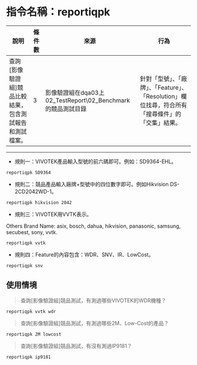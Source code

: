 # 指令名稱：reportiqpk

| 說明 | 條件數 | 來源 | 行為 |
| --- | --- | --- | --- |
| 查詢\[影像驗證組\]競品比較結果，包含測試報告和測試檔案。 | 3 | 影像驗證組在dqa03上02\_TestReport\02\_Benchmark的競品測試目錄 | 針對「型號」、「廠牌」、「Feature」、「Resolution」欄位找尋，符合所有「搜尋條件」的「交集」結果。 |

---

* 規則一：VIVOTEK產品輸入型號的前六碼即可。例如：SD9364-EHL。

```
reportiqpk SD9364
```

* 規則二：競品產品輸入廠牌+型號中的四位數字即可。例如Hikvision DS-2CD2042WD-1。

```
reportiqpk hikvision 2042
```

* 規則三：VIVOTEK用VVTK表示。

Others Brand Name: asix, bosch, dahua, hikvision, panasonic, samsung, secubest, sony, vvtk.

```
reportiqpk vvtk
```

* 規則四：Feature的內容包含：WDR、SNV、IR、LowCost。

```
reportiqpk snv
```

## 使用情境

> 查詢\[影像驗證組\]競品測試，有測過哪些VIVOTEK的WDR機種？

```
reportiqpk vvtk wdr
```

> 查詢\[影像驗證組\]競品測試，有測過哪些2M、Low-Cost的產品？

```
reportiqpk 2M lowcost
```

> 查詢\[影像驗證組\]競品測試，有沒有測過IP9181？

```
reportiqpk ip9181
```



